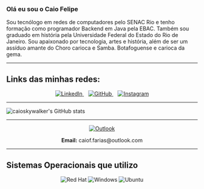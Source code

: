 ### Olá eu sou o Caio Felipe

Sou tecnólogo em redes de computadores pelo SENAC Rio e tenho formação como programador Backend em Java pela EBAC. Também sou graduado em história pela Universidade Federal do Estado do Rio de Janeiro. Sou apaixonado por tecnologia, artes e história, além de ser um assíduo amante do Choro carioca e Samba. Botafoguense e carioca da gema.

---

## Links das minhas redes:

<p align="center">
  <a href="https://www.linkedin.com/in/caio-f-farias-armando/">
    <img src="https://img.shields.io/badge/LinkedIn-0077B5?style=for-the-badge&logo=linkedin&logoColor=white" alt="LinkedIn">
  </a>&nbsp;&nbsp;
  <a href="https://github.com/caioskywalker">
    <img src="https://img.shields.io/badge/GitHub-100000?style=for-the-badge&logo=github&logoColor=white" alt="GitHub">
  </a>&nbsp;&nbsp;
  <a href="https://www.instagram.com/caiof.farias/">
    <img src="https://img.shields.io/badge/Instagram-E4405F?style=for-the-badge&logo=instagram&logoColor=white" alt="Instagram">
  </a>
</p>

---

![caioskywalker's GitHub stats](https://github-readme-stats.vercel.app/api?username=caioskywalker&theme=dark&show_icons=true)

---

<p align="center">
  <a href="mailto:caiof.farias@outlook.com">
    <img src="https://img.shields.io/badge/Microsoft_Outlook-0078D4?style=for-the-badge&logo=microsoft-outlook&logoColor=white" alt="Outlook">
  </a>
</p>

<p align="center">
  <strong>Email:</strong> caiof.farias@outlook.com
</p>

---

## Sistemas Operacionais que utilizo

<p align="center">
  <img src="https://img.shields.io/badge/Red%20Hat-EE0000?style=for-the-badge&logo=redhat&logoColor=white" alt="Red Hat">
  <img src="https://img.shields.io/badge/Windows-0078D6?style=for-the-badge&logo=windows&logoColor=white" alt="Windows">
  <img src="https://img.shields.io/badge/Ubuntu-E95420?style=for-the-badge&logo=ubuntu&logoColor=white" alt="Ubuntu">
</p>












